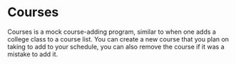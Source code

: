 # Courses
Courses is a mock course-adding program, similar to when one adds a college class to a course list. 
You can create a new course that you plan on taking to add to your schedule, you can also remove the course if it was a mistake to add it.
